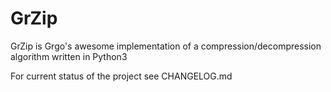 # GrZip
GrZip is Grgo's awesome implementation of a compression/decompression algorithm written in Python3

For current status of the project see CHANGELOG.md